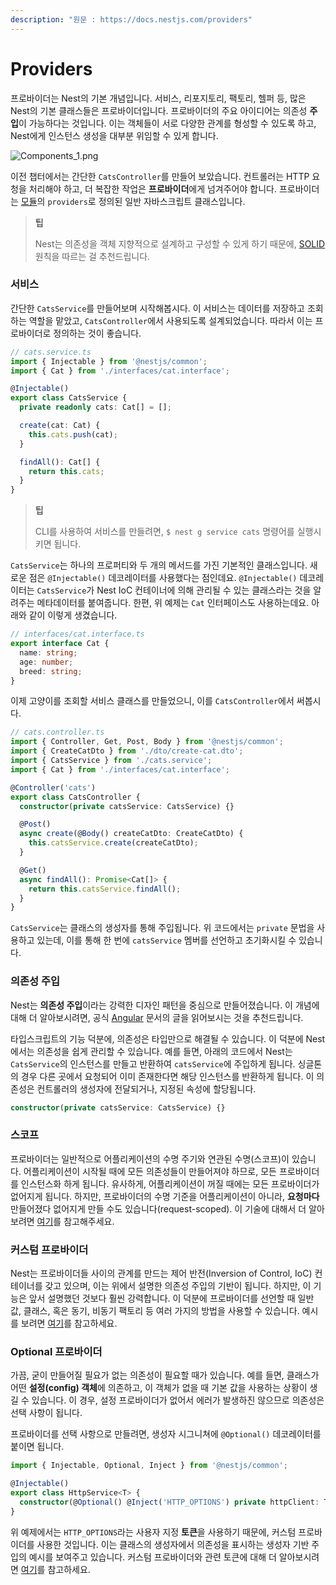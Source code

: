 ```yaml
---
description: "원문 : https://docs.nestjs.com/providers"
---
```


# Providers

프로바이더는 Nest의 기본 개념입니다. 서비스, 리포지토리, 팩토리, 헬퍼 등, 많은 Nest의 기본 클래스들은 프로바이더입니다. 프로바이더의 주요 아이디어는 의존성 **주입**이 가능하다는 것입니다. 이는 객체들이 서로 다양한 관계를 형성할 수 있도록 하고, Nest에게 인스턴스 생성을 대부분 위임할 수 있게 합니다.

![Components_1.png](https://docs.nestjs.com/assets/Components_1.png)

이전 챕터에서는 간단한 `CatsController`를 만들어 보았습니다. 컨트롤러는 HTTP 요청을 처리해야 하고, 더 복잡한 작업은 **프로바이더**에게 넘겨주어야 합니다. 프로바이더는 [모듈](https://docs.nestjs.com/modules)의 `providers`로 정의된 일반 자바스크립트 클래스입니다.

> **팁**
> 
> Nest는 의존성을 객체 지향적으로 설계하고 구성할 수 있게 하기 때문에, [SOLID](https://docs.nestjs.com/modules) 원칙을 따르는 걸 추천드립니다.

### 서비스

간단한 `CatsService`를 만들어보며 시작해봅시다. 이 서비스는 데이터를 저장하고 조회하는 역할을 맡았고, `CatsController`에서 사용되도록 설계되었습니다. 따라서 이는 프로바이더로 정의하는 것이 좋습니다.

```ts
// cats.service.ts
import { Injectable } from '@nestjs/common';
import { Cat } from './interfaces/cat.interface';

@Injectable()
export class CatsService {
  private readonly cats: Cat[] = [];

  create(cat: Cat) {
    this.cats.push(cat);
  }

  findAll(): Cat[] {
    return this.cats;
  }
}
```

> **팁**
> 
> CLI를 사용하여 서비스를 만들려면, `$ nest g service cats` 명령어를 실행시키면 됩니다.

`CatsService`는 하나의 프로퍼티와 두 개의 메서드를 가진 기본적인 클래스입니다. 새로운 점은 `@Injectable()` 데코레이터를 사용했다는 점인데요. `@Injectable()` 데코레이터는 `CatsService`가 Nest IoC 컨테이너에 의해 관리될 수 있는 클래스라는 것을 알려주는 메타데이터를 붙여줍니다. 한편, 위 예제는 `Cat` 인터페이스도 사용하는데요. 아래와 같이 이렇게 생겼습니다.

```ts
// interfaces/cat.interface.ts
export interface Cat {
  name: string;
  age: number;
  breed: string;
}
```

이제 고양이를 조회할 서비스 클래스를 만들었으니, 이를 `CatsController`에서 써봅시다.

```ts
// cats.controller.ts
import { Controller, Get, Post, Body } from '@nestjs/common';
import { CreateCatDto } from './dto/create-cat.dto';
import { CatsService } from './cats.service';
import { Cat } from './interfaces/cat.interface';

@Controller('cats')
export class CatsController {
  constructor(private catsService: CatsService) {}

  @Post()
  async create(@Body() createCatDto: CreateCatDto) {
    this.catsService.create(createCatDto);
  }

  @Get()
  async findAll(): Promise<Cat[]> {
    return this.catsService.findAll();
  }
}
```

`CatsService`는 클래스의 생성자를 통해 주입됩니다. 위 코드에서는 `private` 문법을 사용하고 있는데, 이를 통해 한 번에 `catsService` 멤버를 선언하고 초기화시킬 수 있습니다.

### 의존성 주입

Nest는 **의존성 주입**이라는 강력한 디자인 패턴을 중심으로 만들어졌습니다. 이 개념에 대해 더 알아보시려면, 공식 [Angular](https://angular.io/guide/dependency-injection) 문서의 글을 읽어보시는 것을 추천드립니다.

타입스크립트의 기능 덕분에, 의존성은 타입만으로 해결될 수 있습니다. 이 덕분에 Nest에서는 의존성을 쉽게 관리할 수 있습니다. 예를 들면, 아래의 코드에서 Nest는 `CatsService`의 인스턴스를 만들고 반환하여 `catsService`에 주입하게 됩니다. 싱글톤의 경우 다른 곳에서 요청되어 이미 존재한다면 해당 인스턴스를 반환하게 됩니다. 이 의존성은 컨트롤러의 생성자에 전달되거나, 지정된 속성에 할당됩니다.

```typescript
constructor(private catsService: CatsService) {}
```

### 스코프

프로바이더는 일반적으로 어플리케이션의 수명 주기와 연관된 수명(스코프)이 있습니다. 어플리케이션이 시작될 때에 모든 의존성들이 만들어져야 하므로, 모든 프로바이더를 인스턴스화 하게 됩니다. 유사하게, 어플리케이션이 꺼질 때에는 모든 프로바이더가 없어지게 됩니다. 하지만, 프로바이더의 수명 기준을 어플리케이션이 아니라, **요청마다** 만들어졌다 없어지게 만들 수도 있습니다(request-scoped). 이 기술에 대해서 더 알아보려면 [여기](https://docs.nestjs.com/fundamentals/injection-scopes)를 참고해주세요.

### 커스텀 프로바이더

Nest는 프로바이더들 사이의 관계를 만드는 제어 반전(Inversion of Control, IoC) 컨테이너를 갖고 있으며, 이는 위에서 설명한 의존성 주입의 기반이 됩니다. 하지만, 이 기능은 앞서 설명했던 것보다 훨씬 강력합니다. 이 덕분에 프로바이더를 선언할 때 일반 값, 클래스, 혹은 동기, 비동기 팩토리 등 여러 가지의 방법을 사용할 수 있습니다. 예시를 보려면 [여기](https://docs.nestjs.com/fundamentals/dependency-injection)를 참고하세요.

### Optional 프로바이더

가끔, 굳이 만들어질 필요가 없는 의존성이 필요할 때가 있습니다. 예를 들면, 클래스가 어떤 **설정(config) 객체**에 의존하고, 이 객체가 없을 때 기본 값을 사용하는 상황이 생길 수 있습니다. 이 경우, 설정 프로바이더가 없어서 에러가 발생하진 않으므로 의존성은 선택 사항이 됩니다.

프로바이더를 선택 사항으로 만들려면, 생성자 시그니쳐에 `@Optional()` 데코레이터를 붙이면 됩니다.

```typescript
import { Injectable, Optional, Inject } from '@nestjs/common';

@Injectable()
export class HttpService<T> {
  constructor(@Optional() @Inject('HTTP_OPTIONS') private httpClient: T) {}
}
```

위 예제에서는 `HTTP_OPTIONS`라는 사용자 지정 **토큰**을 사용하기 때문에, 커스텀 프로바이더를 사용한 것입니다. 이는 클래스의 생성자에서 의존성을 표시하는 생성자 기반 주입의 예시를 보여주고 있습니다. 커스텀 프로바이더와 관련 토큰에 대해 더 알아보시려면 [여기](https://docs.nestjs.com/fundamentals/custom-providers)를 참고하세요.